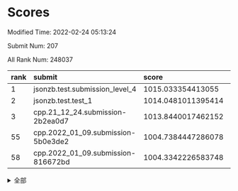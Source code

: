 # Scores

Modified Time: 2022-02-24 05:13:24

Submit Num: 207

All Rank Num: 248037

| rank |               submit               |       score        |       sigma        | pk_num |
| :--- | :--------------------------------- | :----------------- | :----------------- | :----- |
| 1    | jsonzb.test.submission_level_4     | 1015.033354413055  | 0.8302452662274995 | 4790   |
| 2    | jsonzb.test.test_1                 | 1014.0481011395414 | 0.8244474460325147 | 4790   |
| 3    | cpp.21_12_24.submission-2b2ea0d7   | 1013.8440017462152 | 0.7981319538954951 | 4791   |
| 55   | cpp.2022_01_09.submission-5b0e3de2 | 1004.7384447286078 | 0.7070988240563282 | 4786   |
| 58   | cpp.2022_01_09.submission-816672bd | 1004.3342226583748 | 0.7173186061260866 | 4790   |


<details>
<summary>全部</summary>

| rank |                 submit                 |       score        |       sigma        | pk_num |
| :--- | :------------------------------------- | :----------------- | :----------------- | :----- |
| 1    | jsonzb.test.submission_level_4         | 1015.033354413055  | 0.8302452662274995 | 4790   |
| 2    | jsonzb.test.test_1                     | 1014.0481011395414 | 0.8244474460325147 | 4790   |
| 3    | cpp.21_12_24.submission-2b2ea0d7       | 1013.8440017462152 | 0.7981319538954951 | 4791   |
| 4    | gobigger.level_3.submission_level_3_39 | 1011.9441019463737 | 0.7740970955984149 | 4793   |
| 5    | gobigger.level_3.submission_level_3_11 | 1011.4276752275987 | 0.7863882220759019 | 4794   |
| 6    | gobigger.level_3.submission_level_3_21 | 1011.3113401401549 | 0.7909119756349863 | 4795   |
| 7    | gobigger.level_3.submission_level_3_8  | 1011.1940973969471 | 0.7660709014801528 | 4792   |
| 8    | gobigger.level_3.submission_level_3_47 | 1010.9727160623279 | 0.7774485253318718 | 4791   |
| 9    | gobigger.level_3.submission_level_3_24 | 1010.8596299200699 | 0.7737272858819403 | 4791   |
| 10   | gobigger.level_3.submission_level_3_36 | 1010.7835623685553 | 0.7469564477526354 | 4796   |
| 11   | gobigger.level_3.submission_level_3_15 | 1010.6703398672836 | 0.7723019682162896 | 4797   |
| 12   | gobigger.level_3.submission_level_3_42 | 1010.6416053657039 | 0.7828460795711568 | 4799   |
| 13   | gobigger.level_3.submission_level_3_35 | 1010.4600080504346 | 0.777461605982609  | 4799   |
| 14   | gobigger.level_3.submission_level_3_34 | 1010.4181206974072 | 0.7672429126022025 | 4792   |
| 15   | gobigger.level_3.submission_level_3_25 | 1010.357614958826  | 0.7816337779991717 | 4795   |
| 16   | gobigger.level_3.submission_level_3_30 | 1010.3340049487567 | 0.7728985305992047 | 4789   |
| 17   | gobigger.level_3.submission_level_3_26 | 1010.3339737053476 | 0.7869587384718589 | 4790   |
| 18   | gobigger.level_3.submission_level_3_16 | 1010.1479995420012 | 0.7358994559522796 | 4797   |
| 19   | gobigger.level_3.submission_level_3_9  | 1010.0414071045071 | 0.7490024071743385 | 4791   |
| 20   | gobigger.level_3.submission_level_3_22 | 1010.021533636594  | 0.7576195890132718 | 4793   |
| 21   | gobigger.level_3.submission_level_3_14 | 1010.0032725477275 | 0.7532259981895207 | 4796   |
| 22   | gobigger.level_3.submission_level_3_2  | 1009.9677197029996 | 0.7622210182976903 | 4790   |
| 23   | gobigger.level_3.submission_level_3_7  | 1009.9633764666133 | 0.7836141235572363 | 4792   |
| 24   | gobigger.level_3.submission_level_3_37 | 1009.9416015666495 | 0.7602290831049355 | 4797   |
| 25   | gobigger.level_3.submission_level_3_33 | 1009.912617391797  | 0.751479114065256  | 4795   |
| 26   | gobigger.level_3.submission_level_3_1  | 1009.9098601763548 | 0.7543262962136001 | 4795   |
| 27   | gobigger.level_3.submission_level_3_46 | 1009.8728807144256 | 0.7565884703836451 | 4792   |
| 28   | gobigger.level_3.submission_level_3_17 | 1009.8595065139446 | 0.744513518787145  | 4793   |
| 29   | gobigger.level_3.submission_level_3_38 | 1009.8272383303818 | 0.7665205742222524 | 4796   |
| 30   | gobigger.level_3.submission_level_3_20 | 1009.7985418491169 | 0.7416426142168363 | 4791   |
| 31   | gobigger.level_3.submission_level_3_32 | 1009.7099954623338 | 0.7563139295910576 | 4794   |
| 32   | gobigger.level_3.submission_level_3_40 | 1009.6930477819536 | 0.7349307873429107 | 4797   |
| 33   | gobigger.level_3.submission_level_3_3  | 1009.6904110861624 | 0.7386886551989275 | 4793   |
| 34   | gobigger.level_3.submission_level_3_10 | 1009.6562150473601 | 0.7566425261129553 | 4792   |
| 35   | gobigger.level_3.submission_level_3_41 | 1009.6251961256057 | 0.76378142729565   | 4798   |
| 36   | gobigger.level_3.submission_level_3_49 | 1009.6059720652661 | 0.7631910829859344 | 4795   |
| 37   | gobigger.level_3.submission_level_3_13 | 1009.5771189001146 | 0.7418859069336858 | 4792   |
| 38   | gobigger.level_3.submission_level_3_48 | 1009.5027543912555 | 0.7492264689731297 | 4791   |
| 39   | gobigger.level_3.submission_level_3_27 | 1009.4929696456587 | 0.7675326263369091 | 4792   |
| 40   | gobigger.level_3.submission_level_3_31 | 1009.4098992029532 | 0.7439913305319465 | 4794   |
| 41   | gobigger.level_3.submission_level_3_28 | 1009.406549783021  | 0.7397225132156602 | 4791   |
| 42   | gobigger.level_3.submission_level_3_23 | 1009.3012506058292 | 0.7563047144039514 | 4791   |
| 43   | gobigger.level_3.submission_level_3_12 | 1009.2836665948101 | 0.7463782810131483 | 4794   |
| 44   | gobigger.level_3.submission_level_3_4  | 1009.2596509027773 | 0.7652431951017595 | 4795   |
| 45   | gobigger.level_3.submission_level_3_45 | 1009.1932942425152 | 0.7482432794237992 | 4789   |
| 46   | gobigger.level_3.submission_level_3_6  | 1009.0436510089647 | 0.7514530184125698 | 4796   |
| 47   | gobigger.level_3.submission_level_3_43 | 1008.9606963922871 | 0.7376669130744034 | 4794   |
| 48   | gobigger.level_3.submission_level_3_0  | 1008.9006050561344 | 0.7516438833413164 | 4795   |
| 49   | gobigger.level_3.submission_level_3_5  | 1008.8330008478159 | 0.7578466272172469 | 4794   |
| 50   | gobigger.level_3.submission_level_3_18 | 1008.6286134959247 | 0.7388257794283899 | 4794   |
| 51   | gobigger.level_3.submission_level_3_19 | 1008.4783823888426 | 0.7456742165090158 | 4787   |
| 52   | gobigger.level_3.submission_level_3_29 | 1008.335717442383  | 0.7505949601958744 | 4786   |
| 53   | gobigger.level_3.submission_level_3_44 | 1007.8585416969468 | 0.7383509758065168 | 4802   |
| 54   | gobigger.level_1.submission_level_1_13 | 1005.0377568752773 | 0.7287457365519864 | 4791   |
| 55   | cpp.2022_01_09.submission-5b0e3de2     | 1004.7384447286078 | 0.7070988240563282 | 4786   |
| 56   | gobigger.level_1.submission_level_1_23 | 1004.7081139689324 | 0.7252251359406073 | 4793   |
| 57   | gobigger.level_1.submission_level_1_43 | 1004.6627912837514 | 0.715526283129053  | 4792   |
| 58   | cpp.2022_01_09.submission-816672bd     | 1004.3342226583748 | 0.7173186061260866 | 4790   |
| 59   | gobigger.level_1.submission_level_1_27 | 1004.3203200991799 | 0.7247821591128952 | 4786   |
| 60   | gobigger.level_1.submission_level_1_28 | 1004.3050443050614 | 0.7087011197856009 | 4793   |
| 61   | gobigger.level_1.submission_level_1_48 | 1004.2742525384127 | 0.7131918690033429 | 4786   |
| 62   | gobigger.level_1.submission_level_1_26 | 1004.25300452099   | 0.719227978323001  | 4795   |
| 63   | gobigger.level_1.submission_level_1_0  | 1004.0853391673037 | 0.707296161965576  | 4793   |
| 64   | gobigger.level_1.submission_level_1_31 | 1004.050932672162  | 0.7267202644689891 | 4791   |
| 65   | gobigger.level_1.submission_level_1_29 | 1004.0347553961949 | 0.7121110258743172 | 4790   |
| 66   | gobigger.level_1.submission_level_1_46 | 1004.0069298115578 | 0.719438296798658  | 4793   |
| 67   | gobigger.level_1.submission_level_1_44 | 1003.98460145762   | 0.7135891758505666 | 4791   |
| 68   | gobigger.level_1.submission_level_1_5  | 1003.9193417592846 | 0.7073111967070747 | 4793   |
| 69   | gobigger.level_1.submission_level_1_3  | 1003.9046424012923 | 0.7172099757912788 | 4793   |
| 70   | gobigger.level_1.submission_level_1_33 | 1003.8293540002506 | 0.7194222511646458 | 4793   |
| 71   | gobigger.level_1.submission_level_1_34 | 1003.7834857177675 | 0.7048807193737313 | 4792   |
| 72   | gobigger.level_1.submission_level_1_24 | 1003.7019750408342 | 0.7152254899387878 | 4800   |
| 73   | gobigger.level_1.submission_level_1_14 | 1003.6847607898717 | 0.7031104130997583 | 4797   |
| 74   | gobigger.level_1.submission_level_1_12 | 1003.5872164888091 | 0.7222891801165068 | 4792   |
| 75   | gobigger.level_1.submission_level_1_2  | 1003.5757102805236 | 0.7167088745695093 | 4792   |
| 76   | gobigger.level_1.submission_level_1_16 | 1003.5677024934719 | 0.7138240577744722 | 4792   |
| 77   | gobigger.level_1.submission_level_1_1  | 1003.5173414900806 | 0.7203344478157832 | 4797   |
| 78   | gobigger.level_1.submission_level_1_45 | 1003.4727927771675 | 0.7175749745213512 | 4796   |
| 79   | gobigger.level_1.submission_level_1_38 | 1003.4194436975208 | 0.7185002228735611 | 4793   |
| 80   | gobigger.level_1.submission_level_1_36 | 1003.4112184810463 | 0.7126713551268605 | 4791   |
| 81   | gobigger.level_1.submission_level_1_4  | 1003.407719518302  | 0.7213895681250962 | 4794   |
| 82   | gobigger.level_1.submission_level_1_47 | 1003.3938839697462 | 0.7231494539093448 | 4793   |
| 83   | gobigger.level_1.submission_level_1_25 | 1003.3924970013464 | 0.726443236989728  | 4797   |
| 84   | gobigger.level_1.submission_level_1_11 | 1003.3751373932573 | 0.717809275588242  | 4792   |
| 85   | gobigger.level_1.submission_level_1_39 | 1003.3537952366376 | 0.718056288060401  | 4791   |
| 86   | gobigger.level_1.submission_level_1_6  | 1003.2912826258397 | 0.7183076076086313 | 4788   |
| 87   | gobigger.level_1.submission_level_1_18 | 1003.2655782937321 | 0.727008260334429  | 4788   |
| 88   | gobigger.level_1.submission_level_1_20 | 1003.257060632974  | 0.7276698327276848 | 4793   |
| 89   | gobigger.level_1.submission_level_1_49 | 1003.1994203051394 | 0.7039621380196875 | 4795   |
| 90   | gobigger.level_1.submission_level_1_17 | 1003.1840367023891 | 0.7119572512692057 | 4794   |
| 91   | gobigger.level_1.submission_level_1_30 | 1003.1462509816445 | 0.7234169605745503 | 4791   |
| 92   | gobigger.level_1.submission_level_1_42 | 1003.0978086524034 | 0.7127031810944625 | 4784   |
| 93   | gobigger.level_1.submission_level_1_15 | 1003.0322325375448 | 0.714273400161837  | 4798   |
| 94   | gobigger.level_1.submission_level_1_35 | 1002.9870677053323 | 0.7261403527758958 | 4789   |
| 95   | gobigger.level_1.submission_level_1_8  | 1002.8705523036904 | 0.7119923196449224 | 4793   |
| 96   | gobigger.level_1.submission_level_1_7  | 1002.8366486554363 | 0.7176850911083027 | 4794   |
| 97   | gobigger.level_1.submission_level_1_19 | 1002.7889273929234 | 0.7125102010385197 | 4794   |
| 98   | gobigger.level_1.submission_level_1_41 | 1002.6684625949125 | 0.7124160520411129 | 4794   |
| 99   | gobigger.level_1.submission_level_1_9  | 1002.5574873470981 | 0.7108261961407089 | 4793   |
| 100  | gobigger.level_1.submission_level_1_21 | 1002.5060894458542 | 0.7205219278332    | 4797   |
| 101  | gobigger.level_1.submission_level_1_37 | 1002.446422539278  | 0.72238300624076   | 4786   |
| 102  | gobigger.level_1.submission_level_1_32 | 1002.3948329573805 | 0.7177316458382357 | 4794   |
| 103  | gobigger.level_1.submission_level_1_40 | 1002.2289783759053 | 0.7137716599088874 | 4790   |
| 104  | gobigger.level_1.submission_level_1_22 | 1002.1872296438202 | 0.7139668515478683 | 4792   |
| 105  | gobigger.level_1.submission_level_1_10 | 1002.092333494818  | 0.7195777472898973 | 4794   |
| 106  | gobigger.random.submission_random_3    | 997.3693691778403  | 0.6988735018174475 | 4796   |
| 107  | gobigger.random.submission_random_39   | 997.3077779279711  | 0.7109538766959471 | 4789   |
| 108  | gobigger.random.submission_random_22   | 997.09507537545    | 0.7151947050383897 | 4792   |
| 109  | gobigger.random.submission_random_21   | 996.7329890486699  | 0.6953674959366913 | 4801   |
| 110  | gobigger.random.submission_random_13   | 996.6781680587197  | 0.715059665283871  | 4792   |
| 111  | gobigger.random.submission_random_4    | 996.6465979542834  | 0.715979283512078  | 4795   |
| 112  | gobigger.random.submission_random_12   | 996.6134481770551  | 0.7033327505732924 | 4795   |
| 113  | gobigger.random.submission_random_6    | 996.5601854666357  | 0.70314590161401   | 4789   |
| 114  | gobigger.random.submission_random_15   | 996.4930732214831  | 0.7094907328312535 | 4793   |
| 115  | gobigger.random.submission_random_19   | 996.4113436261003  | 0.7102916770643993 | 4792   |
| 116  | gobigger.random.submission_random_17   | 996.3510640939419  | 0.6902044354187011 | 4798   |
| 117  | gobigger.random.submission_random_40   | 996.3369811463675  | 0.7030184385287004 | 4793   |
| 118  | gobigger.random.submission_random_44   | 996.3319893025907  | 0.7002602956314409 | 4795   |
| 119  | gobigger.random.submission_random_25   | 996.3269560452086  | 0.7199514959878179 | 4795   |
| 120  | gobigger.random.submission_random_30   | 996.279829088179   | 0.6987253465904754 | 4792   |
| 121  | gobigger.random.submission_random_32   | 996.2445148426924  | 0.7170629590999094 | 4794   |
| 122  | gobigger.random.submission_random_41   | 996.0924147127399  | 0.7145124715036272 | 4798   |
| 123  | gobigger.random.submission_random_42   | 996.0199880977226  | 0.7061850152325068 | 4791   |
| 124  | gobigger.random.submission_random_45   | 996.0152725392231  | 0.7142942538886594 | 4795   |
| 125  | gobigger.random.submission_random_2    | 996.0058544798551  | 0.7133169986158484 | 4791   |
| 126  | gobigger.random.submission_random_5    | 995.9733333804779  | 0.700943553605744  | 4793   |
| 127  | gobigger.random.submission_random_14   | 995.9364323599417  | 0.7158910593314514 | 4795   |
| 128  | gobigger.random.submission_random_37   | 995.9297197929093  | 0.7165687081030464 | 4795   |
| 129  | gobigger.random.submission_random_38   | 995.912458280424   | 0.7265421696996094 | 4794   |
| 130  | gobigger.random.submission_random_29   | 995.8601007972355  | 0.7137944448668572 | 4795   |
| 131  | gobigger.random.submission_random_47   | 995.8316607301468  | 0.7136070382215017 | 4793   |
| 132  | gobigger.random.submission_random_24   | 995.8141067943784  | 0.7028534059335371 | 4789   |
| 133  | gobigger.random.submission_random_16   | 995.76586930714    | 0.7098758974888216 | 4792   |
| 134  | gobigger.random.submission_random_28   | 995.7542200863661  | 0.7236305540032248 | 4790   |
| 135  | gobigger.random.submission_random_43   | 995.6156189886863  | 0.7088600722189418 | 4793   |
| 136  | gobigger.random.submission_random_26   | 995.5828129822148  | 0.7169063421688913 | 4791   |
| 137  | gobigger.random.submission_random_1    | 995.5764134246596  | 0.7129888593200938 | 4793   |
| 138  | gobigger.random.submission_random_33   | 995.5629146428831  | 0.7177288806046832 | 4796   |
| 139  | gobigger.random.submission_random_27   | 995.4377077382335  | 0.7158171567779055 | 4792   |
| 140  | gobigger.random.submission_random_7    | 995.4240507929682  | 0.7155543866177639 | 4794   |
| 141  | gobigger.random.submission_random_0    | 995.4214057524844  | 0.7186002366407405 | 4790   |
| 142  | gobigger.random.submission_random_23   | 995.3732004049277  | 0.7215323557925595 | 4792   |
| 143  | gobigger.random.submission_random_9    | 995.2984117327279  | 0.7218655024740375 | 4796   |
| 144  | gobigger.random.submission_random_36   | 995.2948077104571  | 0.705479753142792  | 4792   |
| 145  | gobigger.random.submission_random_48   | 995.2559392026635  | 0.7084229311782668 | 4798   |
| 146  | gobigger.random.submission_random_35   | 995.1865028398144  | 0.7118802618608251 | 4795   |
| 147  | gobigger.random.submission_random_8    | 995.0912217202466  | 0.710246758540003  | 4798   |
| 148  | gobigger.random.submission_random_20   | 995.0667592539547  | 0.7149832539057337 | 4794   |
| 149  | gobigger.random.submission_random_49   | 995.0053669049562  | 0.7099191344565462 | 4794   |
| 150  | gobigger.random.submission_random_10   | 994.9571306164692  | 0.7119924775524838 | 4795   |
| 151  | gobigger.random.submission_random_34   | 994.9057527602131  | 0.737778910110326  | 4796   |
| 152  | gobigger.random.submission_random_46   | 994.7160030828261  | 0.7224524072305596 | 4790   |
| 153  | gobigger.random.submission_random_18   | 994.7094388113379  | 0.7275494176105111 | 4793   |
| 154  | gobigger.level_2.submission_level_2_39 | 994.3692293779916  | 0.7183997299984198 | 4800   |
| 155  | gobigger.random.submission_random_31   | 994.30657074901    | 0.731849273665261  | 4794   |
| 156  | gobigger.level_2.submission_level_2_24 | 993.9306358290879  | 0.7474817385142847 | 4797   |
| 157  | gobigger.random.submission_random_11   | 993.791615059834   | 0.7358180547258191 | 4796   |
| 158  | gobigger.level_2.submission_level_2_4  | 993.7792193987319  | 0.7222161980206958 | 4794   |
| 159  | gobigger.level_2.submission_level_2_27 | 993.705588794016   | 0.7315606558456428 | 4795   |
| 160  | gobigger.level_2.submission_level_2_21 | 993.6856353140082  | 0.7343024439649516 | 4794   |
| 161  | gobigger.level_2.submission_level_2_0  | 993.2910664228173  | 0.7277940630986327 | 4793   |
| 162  | gobigger.level_2.submission_level_2_14 | 993.0375068676925  | 0.7272747813084334 | 4798   |
| 163  | gobigger.level_2.submission_level_2_32 | 993.0172329276531  | 0.7319577082609743 | 4793   |
| 164  | gobigger.level_2.submission_level_2_15 | 992.9658513404806  | 0.7393931134212852 | 4792   |
| 165  | gobigger.level_2.submission_level_2_29 | 992.9519925024363  | 0.7497541454192408 | 4789   |
| 166  | gobigger.level_2.submission_level_2_22 | 992.8409278510858  | 0.741441046674868  | 4791   |
| 167  | gobigger.level_2.submission_level_2_47 | 992.7578383499167  | 0.7310265731600426 | 4792   |
| 168  | gobigger.level_2.submission_level_2_30 | 992.7562859839653  | 0.7301390536398872 | 4786   |
| 169  | gobigger.level_2.submission_level_2_12 | 992.6886439770117  | 0.7325469494769014 | 4792   |
| 170  | gobigger.level_2.submission_level_2_44 | 992.6516449841852  | 0.7401815596904874 | 4789   |
| 171  | gobigger.level_2.submission_level_2_19 | 992.6167198430434  | 0.7360659724701559 | 4793   |
| 172  | gobigger.level_2.submission_level_2_5  | 992.5833031013583  | 0.734279641401152  | 4795   |
| 173  | gobigger.level_2.submission_level_2_41 | 992.5669459719271  | 0.7358343683581225 | 4792   |
| 174  | gobigger.level_2.submission_level_2_25 | 992.4899779916824  | 0.7589784829955547 | 4794   |
| 175  | gobigger.level_2.submission_level_2_40 | 992.2390803734583  | 0.7511490975361322 | 4787   |
| 176  | gobigger.level_2.submission_level_2_8  | 992.2351262224482  | 0.7536752859469842 | 4795   |
| 177  | gobigger.level_2.submission_level_2_49 | 992.2327960569497  | 0.7499854678610095 | 4785   |
| 178  | gobigger.level_2.submission_level_2_13 | 992.1413681402695  | 0.753121237713691  | 4796   |
| 179  | gobigger.level_2.submission_level_2_26 | 992.1106866550101  | 0.7498759409428993 | 4800   |
| 180  | gobigger.level_2.submission_level_2_48 | 992.0874447324702  | 0.7259034234678836 | 4793   |
| 181  | gobigger.level_2.submission_level_2_20 | 992.0589075756576  | 0.7363823862811819 | 4795   |
| 182  | gobigger.level_2.submission_level_2_2  | 992.0133534986327  | 0.7542649585328645 | 4792   |
| 183  | gobigger.level_2.submission_level_2_23 | 991.9866278576114  | 0.733799638123555  | 4795   |
| 184  | gobigger.level_2.submission_level_2_35 | 991.8987260545962  | 0.7417046022827845 | 4795   |
| 185  | gobigger.level_2.submission_level_2_7  | 991.8975293866124  | 0.7600643267785495 | 4785   |
| 186  | gobigger.level_2.submission_level_2_28 | 991.6935611599538  | 0.7443649147958683 | 4794   |
| 187  | gobigger.level_2.submission_level_2_17 | 991.6784418162345  | 0.7429418655932736 | 4786   |
| 188  | gobigger.level_2.submission_level_2_3  | 991.66585151749    | 0.7496530401338927 | 4793   |
| 189  | gobigger.level_2.submission_level_2_10 | 991.6640707788997  | 0.7361817017333726 | 4794   |
| 190  | gobigger.level_2.submission_level_2_36 | 991.6586577996048  | 0.760701213912007  | 4796   |
| 191  | gobigger.level_2.submission_level_2_18 | 991.6301170561592  | 0.7501683518725083 | 4793   |
| 192  | gobigger.level_2.submission_level_2_1  | 991.5986867964331  | 0.7380300633601504 | 4793   |
| 193  | gobigger.level_2.submission_level_2_37 | 991.569851870864   | 0.7462964438708374 | 4792   |
| 194  | gobigger.level_2.submission_level_2_9  | 991.459131974749   | 0.7625519573528788 | 4796   |
| 195  | gobigger.level_2.submission_level_2_45 | 991.4415270168865  | 0.7703979508483232 | 4786   |
| 196  | gobigger.level_2.submission_level_2_33 | 991.4230325332568  | 0.7615213553096812 | 4795   |
| 197  | gobigger.level_2.submission_level_2_16 | 991.3746458466861  | 0.737097282717343  | 4792   |
| 198  | gobigger.level_2.submission_level_2_46 | 991.3301747749576  | 0.7684641964536284 | 4795   |
| 199  | gobigger.level_2.submission_level_2_42 | 991.1699463653164  | 0.7399087054991953 | 4789   |
| 200  | gobigger.level_2.submission_level_2_11 | 991.1384952836744  | 0.7622011860358431 | 4793   |
| 201  | gobigger.level_2.submission_level_2_31 | 990.9254542767612  | 0.7590390955040162 | 4793   |
| 202  | gobigger.level_2.submission_level_2_34 | 990.7317821518859  | 0.766728303637982  | 4793   |
| 203  | gobigger.level_2.submission_level_2_38 | 990.6661813680985  | 0.754808120646343  | 4791   |
| 204  | gobigger.level_2.submission_level_2_6  | 990.6093566231054  | 0.7600740560925829 | 4788   |
| 205  | gobigger.level_2.submission_level_2_43 | 990.1655677783289  | 0.7528136997956709 | 4794   |
| 206  | gobigger.none.submission_none_0        | 976.6152407030066  | 1.3768956990775794 | 4795   |
| 207  | gobigger.none.submission_none_1        | 976.3614433594757  | 1.3990314050537898 | 4792   |

</details>
